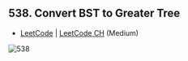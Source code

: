 ## 538. Convert BST to Greater Tree

-  [LeetCode](https://leetcode.com/problems/convert-bst-to-greater-tree/) | [LeetCode CH](https://leetcode.cn/problems/convert-bst-to-greater-tree/) (Medium)

![538](https://assets.leetcode.com/uploads/2019/05/02/tree.png)
